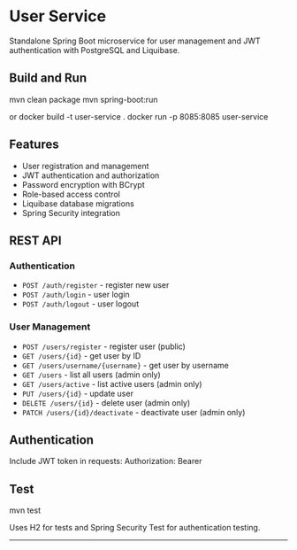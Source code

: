 # User Service

Standalone Spring Boot microservice for user management and JWT authentication with PostgreSQL and Liquibase.

## Build and Run

mvn clean package
mvn spring-boot:run

or
docker build -t user-service .
docker run -p 8085:8085 user-service


## Features

- User registration and management
- JWT authentication and authorization
- Password encryption with BCrypt
- Role-based access control
- Liquibase database migrations
- Spring Security integration

## REST API

### Authentication
- `POST /auth/register` - register new user
- `POST /auth/login` - user login
- `POST /auth/logout` - user logout

### User Management
- `POST /users/register` - register user (public)
- `GET /users/{id}` - get user by ID
- `GET /users/username/{username}` - get user by username
- `GET /users` - list all users (admin only)
- `GET /users/active` - list active users (admin only)
- `PUT /users/{id}` - update user
- `DELETE /users/{id}` - delete user (admin only)
- `PATCH /users/{id}/deactivate` - deactivate user (admin only)

## Authentication

Include JWT token in requests:
Authorization: Bearer <token>


## Test

mvn test

Uses H2 for tests and Spring Security Test for authentication testing.

---


